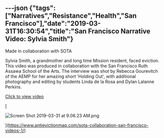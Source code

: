 ---json
{"tags":["Narratives","Resistance","Health","San Francisco"],"date":"2019-03-31T16:30:54","title":"San Francisco Narrative Video: Sylvia Smith"}
---

Made in collaboration with SOTA

Sylvia Smith, a grandmother and long time Mission resident, faced eviction. This video was produced in collaboration with the San Francisco Ruth Assawa School of the Arts. The interview was shot by Rebecca Gourevitch of the AEMP for her amazing short 'Holding Out', with additional photography and editing by students Linda de la Rosa and Dylan Lalanne Perkins.

[Click to view video](https://www.antievictionmap.com/sota-collaboration-san-francisco-videos-1/)

[

![Screen Shot 2019-03-31 at 9.06.23 AM.png](https://images.squarespace-cdn.com/content/v1/52b7d7a6e4b0b3e376ac8ea2/1554049827820-O3GI8UBYE88NJ75CW65V/ke17ZwdGBToddI8pDm48kC1leDNqtK-xGkGMiA9r_IsUqsxRUqqbr1mOJYKfIPR7LoDQ9mXPOjoJoqy81S2I8N_N4V1vUb5AoIIIbLZhVYxCRW4BPu10St3TBAUQYVKc6T3KzeUJ1BZhqE7OEIoyTfyfnhFA0xH0O8konw23P9XwD2_tsvSzFwrpGl9dBTQb/Screen+Shot+2019-03-31+at+9.06.23+AM.png)

](https://www.antievictionmap.com/sota-collaboration-san-francisco-videos-1/)